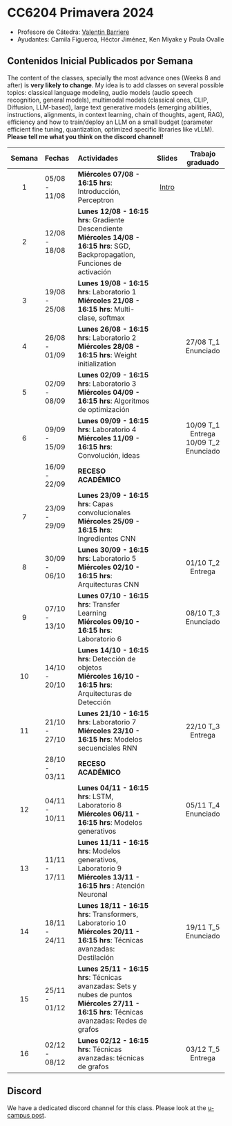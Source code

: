 # CC6204 Primavera 2024

* Profesore de Cátedra:  [Valentin Barriere](https://dcc.uchile.cl/pregrado/academico/valentin-barriere)
* Ayudantes:  Camila Figueroa, Héctor Jiménez, Ken Miyake y Paula Ovalle 

## Contenidos Inicial Publicados por Semana

The content of the classes, specially the most advance ones (Weeks 8 and after) is **very likely to change**. My idea is to add classes on several possible topics: classical language modeling, audio models (audio speech recognition, general models), multimodal models (classical ones, CLIP, Diffusion, LLM-based), large text generative models (emerging abilities, instructions, alignments, in context learning, chain of thoughts, agent, RAG), efficiency and how to train/deploy an LLM on a small budget (parameter efficient fine tuning, quantization, optimized specific libraries like vLLM). **Please tell me what you think on the discord channel!**


|  Semana  | Fechas        | Actividades                                                  | Slides | Trabajo graduado          |
| :------: | :------------ | :----------------------------------------------------------- | :----: | :--------------:          |
|    1     | 05/08 - 11/08 | **Miércoles 07/08 - 16:15 hrs**: Introducción, Perceptron    |    [Intro](./Slides_v2/1_Introduction.pdf)    |                           |
|    2     | 12/08 - 18/08 | **Lunes 12/08 - 16:15 hrs**: Gradiente Descendiente <br/> **Miércoles 14/08 - 16:15 hrs**: SGD, Backpropagation, Funciones de activación |        |                           |
|    3     | 19/08 - 25/08 | **Lunes 19/08 - 16:15 hrs**: Laboratorio 1 <br/> **Miércoles 21/08 - 16:15 hrs**: Multi-clase, softmax |        |                           |
|    4     | 26/08 - 01/09 | **Lunes 26/08 - 16:15 hrs**: Laboratorio 2 <br/> **Miércoles 28/08 - 16:15 hrs**: Weight initialization |        | 27/08 T_1 Enunciado       |
|    5     | 02/09 - 08/09 | **Lunes 02/09 - 16:15 hrs**: Laboratorio 3 <br/> **Miércoles 04/09 - 16:15 hrs**: Algoritmos de optimización |        |                           |
|    6     | 09/09 - 15/09 | **Lunes 09/09 - 16:15 hrs**: Laboratorio 4 <br/> **Miércoles 11/09 - 16:15 hrs**: Convolución, ideas |        | 10/09 T_1 Entrega <br> 10/09 T_2 Enunciado |
|         | 16/09 - 22/09 | **RECESO ACADÉMICO**                                         |        |                           |
|   7     | 23/09 - 29/09 | **Lunes 23/09 - 16:15 hrs**: Capas convolucionales <br/> **Miércoles 25/09 - 16:15 hrs**: Ingredientes CNN |        |                           |
|    8     | 30/09 - 06/10 | **Lunes 30/09 - 16:15 hrs**: Laboratorio 5 <br/> **Miércoles 02/10 - 16:15 hrs**: Arquitecturas CNN |        | 01/10 T_2 Entrega         |
|    9     | 07/10 - 13/10 | **Lunes 07/10 - 16:15 hrs**: Transfer Learning <br/> **Miércoles 09/10 - 16:15 hrs**: Laboratorio 6 |        | 08/10 T_3 Enunciado       |
|    10    | 14/10 - 20/10 | **Lunes 14/10 - 16:15 hrs**: Detección de objetos <br/> **Miércoles 16/10 - 16:15 hrs**: Arquitecturas de Detección |        |                           |
|    11    | 21/10 - 27/10 | **Lunes 21/10 - 16:15 hrs**: Laboratorio 7 <br/> **Miércoles 23/10 - 16:15 hrs**: Modelos secuenciales RNN |        | 22/10 T_3 Entrega         |
|          | 28/10 - 03/11 | **RECESO ACADÉMICO**                                         |        |                           |
|    12    | 04/11 - 10/11 | **Lunes 04/11 - 16:15 hrs**: LSTM, Laboratorio 8 <br/> **Miércoles 06/11 - 16:15 hrs**: Modelos generativos |        | 05/11 T_4 Enunciado       |
|    13    | 11/11 - 17/11 | **Lunes 11/11 - 16:15 hrs**: Modelos generativos, Laboratorio 9 <br/> **Miércoles 13/11 - 16:15 hrs** : Atención Neuronal |        |                           |
|    14    | 18/11 - 24/11 | **Lunes 18/11 - 16:15 hrs**: Transformers, Laboratorio 10 <br /> **Miércoles 20/11 - 16:15 hrs**: Técnicas avanzadas: Destilación |        | 19/11 T_5 Enunciado       |
|    15    | 25/11 - 01/12 | **Lunes 25/11 - 16:15 hrs**: Técnicas avanzadas: Sets y nubes de puntos <br/> **Miércoles 27/11 - 16:15 hrs**: Técnicas avanzadas: Redes de grafos |        |                           |
| 16 | 02/12 - 08/12 | **Lunes 02/12 - 16:15 hrs**: Técnicas avanzadas: técnicas de grafos         |        | 03/12 T_5 Entrega         |


## Discord 

We have a dedicated discord channel for this class. Please look at the [u-campus post](https://www.u-cursos.cl/ingenieria/2024/2/CC6204/1/foro/o/31217745).  